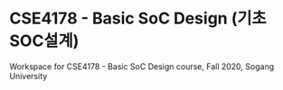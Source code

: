 # CSE4178 - Basic SoC Design (기초SOC설계)

Workspace for CSE4178 - Basic SoC Design course, Fall 2020, Sogang University
